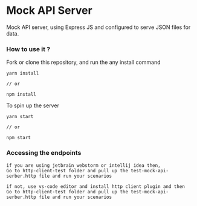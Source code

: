 # Mock API Server
Mock API server, using Express JS and configured to serve JSON files for data. 

### How to use it ?

Fork or clone this repository, and run the any install command

```
yarn install

// or

npm install
```
To spin up the server

```
yarn start

// or

npm start
```

### Accessing the endpoints
```
if you are using jetbrain webstorm or intellij idea then,
Go to http-client-test folder and pull up the test-mock-api-serber.http file and run your scenarios

if not, use vs-code editor and install http client plugin and then 
Go to http-client-test folder and pull up the test-mock-api-serber.http file and run your scenarios

```

